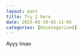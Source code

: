 ```yaml
---
layout: post
title: Try 2 here 
date: 2023-05-28-02-11-05
categories: [Uncategorized]
---
```

Ayyy lmao